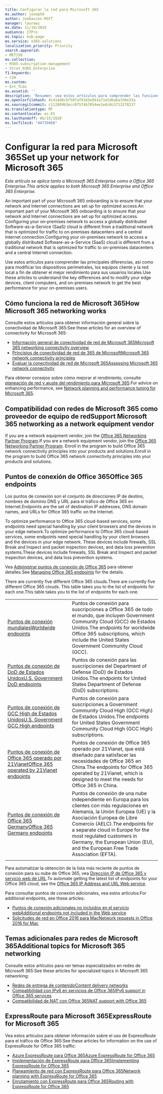 ```yaml
---
title: Configurar la red para Microsoft 365
ms.author: josephd
author: JoeDavies-MSFT
manager: laurawi
ms.date: 11/19/2019
audience: ITPro
ms.topic: hub-page
ms.service: o365-solutions
localization_priority: Priority
search.appverid:
- MET150
ms.collection:
- M365-subscription-management
- Strat_O365_Enterprise
f1.keywords:
- CSH
ms.custom:
- Ent_TLGs
ms.assetid: ''
description: 'Resumen: vea estos artículos para comprender las funciones de red para Microsoft 365.'
ms.openlocfilehash: 4c414d8cbf597af9165e991a71e5d6a6a330e33a
ms.sourcegitcommit: c112869b3ecc0f574b7054ee1edc8c57132f8237
ms.translationtype: MT
ms.contentlocale: es-ES
ms.lasthandoff: 06/15/2020
ms.locfileid: "44735668"
---
```

# <a name="set-up-your-network-for-microsoft-365"></a><span data-ttu-id="17ab7-103">Configurar la red para Microsoft 365</span><span class="sxs-lookup"><span data-stu-id="17ab7-103">Set up your network for Microsoft 365</span></span>

<span data-ttu-id="17ab7-104">*Este artículo se aplica tanto a Microsoft 365 Enterprise como a Office 365 Enterprise.*</span><span class="sxs-lookup"><span data-stu-id="17ab7-104">*This article applies to both Microsoft 365 Enterprise and Office 365 Enterprise.*</span></span>

<span data-ttu-id="17ab7-105">An important part of your Microsoft 365 onboarding is to ensure that your network and Internet connections are set up for optimized access.</span><span class="sxs-lookup"><span data-stu-id="17ab7-105">An important part of your Microsoft 365 onboarding is to ensure that your network and Internet connections are set up for optimized access.</span></span> <span data-ttu-id="17ab7-106">Configuring your on-premises network to access a globally distributed Software-as-a-Service (SaaS) cloud is different from a traditional network that is optimized for traffic to on-premises datacenters and a central Internet connection.</span><span class="sxs-lookup"><span data-stu-id="17ab7-106">Configuring your on-premises network to access a globally distributed Software-as-a-Service (SaaS) cloud is different from a traditional network that is optimized for traffic to on-premises datacenters and a central Internet connection.</span></span> 

<span data-ttu-id="17ab7-107">Use estos artículos para comprender las principales diferencias, así como para modificar los dispositivos perimetrales, los equipos cliente y la red local a fin de obtener el mejor rendimiento para sus usuarios locales.</span><span class="sxs-lookup"><span data-stu-id="17ab7-107">Use these articles to understand the key differences and to modify your edge devices, client computers, and on-premises network to get the best performance for your on-premises users.</span></span>

## <a name="how-microsoft-365-networking-works"></a><span data-ttu-id="17ab7-108">Cómo funciona la red de Microsoft 365</span><span class="sxs-lookup"><span data-stu-id="17ab7-108">How Microsoft 365 networking works</span></span>

<span data-ttu-id="17ab7-109">Consulte estos artículos para obtener información general sobre la conectividad de Microsoft 365:</span><span class="sxs-lookup"><span data-stu-id="17ab7-109">See these articles for an overview of connectivity for Microsoft 365:</span></span>

- [<span data-ttu-id="17ab7-110">Información general de conectividad de red de Microsoft 365</span><span class="sxs-lookup"><span data-stu-id="17ab7-110">Microsoft 365 networking connectivity overview</span></span>](office-365-networking-overview.md)
- [<span data-ttu-id="17ab7-111">Principios de conectividad de red de 365 de Microsoft</span><span class="sxs-lookup"><span data-stu-id="17ab7-111">Microsoft 365 network connectivity principles</span></span>](office-365-network-connectivity-principles.md)
- [<span data-ttu-id="17ab7-112">Evaluar la conectividad de red de Microsoft 365</span><span class="sxs-lookup"><span data-stu-id="17ab7-112">Assessing Microsoft 365 network connectivity</span></span>](assessing-network-connectivity.md)

<span data-ttu-id="17ab7-113">Para obtener consejos sobre cómo mejorar el rendimiento, consulte [planeación de red y ajuste del rendimiento para Microsoft 365](network-planning-and-performance.md).</span><span class="sxs-lookup"><span data-stu-id="17ab7-113">For advice on enhancing performance, see [Network planning and performance tuning for Microsoft 365](network-planning-and-performance.md).</span></span>

## <a name="support-microsoft-365-networking-as-a-network-equipment-vendor"></a><span data-ttu-id="17ab7-114">Compatibilidad con redes de Microsoft 365 como proveedor de equipo de red</span><span class="sxs-lookup"><span data-stu-id="17ab7-114">Support Microsoft 365 networking as a network equipment vendor</span></span>

<span data-ttu-id="17ab7-115">If you are a network equipment vendor, join the [Office 365 Networking Partner Program](office-365-networking-partner-program.md).</span><span class="sxs-lookup"><span data-stu-id="17ab7-115">If you are a network equipment vendor, join the [Office 365 Networking Partner Program](office-365-networking-partner-program.md).</span></span> <span data-ttu-id="17ab7-116">Enroll in the program to build Office 365 network connectivity principles into your products and solutions.</span><span class="sxs-lookup"><span data-stu-id="17ab7-116">Enroll in the program to build Office 365 network connectivity principles into your products and solutions.</span></span> 

## <a name="office-365-endpoints"></a><span data-ttu-id="17ab7-117">Puntos de conexión de Office 365</span><span class="sxs-lookup"><span data-stu-id="17ab7-117">Office 365 endpoints</span></span>

<span data-ttu-id="17ab7-118">Los puntos de conexión son el conjunto de direcciones IP de destino, nombres de dominio DNS y URL para el tráfico de Office 365 en Internet.</span><span class="sxs-lookup"><span data-stu-id="17ab7-118">Endpoints are the set of destination IP addresses, DNS domain names, and URLs for Office 365 traffic on the Internet.</span></span> 

<span data-ttu-id="17ab7-119">To optimize performance to Office 365 cloud-based services, some endpoints need special handling by your client browsers and the devices in your edge network.</span><span class="sxs-lookup"><span data-stu-id="17ab7-119">To optimize performance to Office 365 cloud-based services, some endpoints need special handling by your client browsers and the devices in your edge network.</span></span> <span data-ttu-id="17ab7-120">These devices include firewalls, SSL Break and Inspect and packet inspection devices, and data loss prevention systems.</span><span class="sxs-lookup"><span data-stu-id="17ab7-120">These devices include firewalls, SSL Break and Inspect and packet inspection devices, and data loss prevention systems.</span></span>

<span data-ttu-id="17ab7-121">Vea [Administrar puntos de conexión de Office 365](managing-office-365-endpoints.md) para obtener detalles.</span><span class="sxs-lookup"><span data-stu-id="17ab7-121">See [Managing Office 365 endpoints](managing-office-365-endpoints.md) for the details.</span></span>

<span data-ttu-id="17ab7-122">There are currently five different Office 365 clouds.</span><span class="sxs-lookup"><span data-stu-id="17ab7-122">There are currently five different Office 365 clouds.</span></span> <span data-ttu-id="17ab7-123">This table takes you to the list of endpoints for each one.</span><span class="sxs-lookup"><span data-stu-id="17ab7-123">This table takes you to the list of endpoints for each one.</span></span>

|||
|:-------|:-----|
| [<span data-ttu-id="17ab7-124">Puntos de conexión mundiales</span><span class="sxs-lookup"><span data-stu-id="17ab7-124">Worldwide endpoints</span></span>](urls-and-ip-address-ranges.md) | <span data-ttu-id="17ab7-125">Puntos de conexión para suscripciones a Office 365 de todo el mundo, que incluyen Government Community Cloud (GCC) de Estados Unidos.</span><span class="sxs-lookup"><span data-stu-id="17ab7-125">The endpoints for worldwide Office 365 subscriptions, which include the United States Government Community Cloud (GCC).</span></span> |
| [<span data-ttu-id="17ab7-126">Puntos de conexión de DoD de Estados Unidos</span><span class="sxs-lookup"><span data-stu-id="17ab7-126">U.S. Government DoD endpoints</span></span>](office-365-u-s-government-dod-endpoints.md) | <span data-ttu-id="17ab7-127">Puntos de conexión para las suscripciones del Department of Defense (DoD) de Estados Unidos.</span><span class="sxs-lookup"><span data-stu-id="17ab7-127">The endpoints for United States Department of Defense (DoD) subscriptions.</span></span> |
| [<span data-ttu-id="17ab7-128">Puntos de conexión de GCC High de Estados Unidos</span><span class="sxs-lookup"><span data-stu-id="17ab7-128">U.S. Government GCC High endpoints</span></span>](office-365-u-s-government-gcc-high-endpoints.md) | <span data-ttu-id="17ab7-129">Puntos de conexión para suscripciones a Government Community Cloud High (GCC High) de Estados Unidos.</span><span class="sxs-lookup"><span data-stu-id="17ab7-129">The endpoints for United States Government Community Cloud High (GCC High) subscriptions.</span></span> |
| [<span data-ttu-id="17ab7-130">Puntos de conexión de Office 365 operado por 21Vianet</span><span class="sxs-lookup"><span data-stu-id="17ab7-130">Office 365 operated by 21Vianet endpoints</span></span>](urls-and-ip-address-ranges-21vianet.md) | <span data-ttu-id="17ab7-131">Puntos de conexión de Office 365 operado por 21Vianet, que está diseñado para satisfacer las necesidades de Office 365 en China.</span><span class="sxs-lookup"><span data-stu-id="17ab7-131">The endpoints for Office 365 operated by 21Vianet, which is designed to meet the needs for Office 365 in China.</span></span> |
| [<span data-ttu-id="17ab7-132">Puntos de conexión de Office 365 Germany</span><span class="sxs-lookup"><span data-stu-id="17ab7-132">Office 365 Germany endpoints</span></span>](office-365-germany-endpoints.md) | <span data-ttu-id="17ab7-133">Puntos de conexión de una nube independiente en Europa para los clientes con más regulaciones en Alemania, la Unión Europea (UE) y la Asociación Europea de Libre Comercio (AELC).</span><span class="sxs-lookup"><span data-stu-id="17ab7-133">The endpoints for a separate cloud in Europe for the most regulated customers in Germany, the European Union (EU), and the European Free Trade Association (EFTA).</span></span> |
|||

<span data-ttu-id="17ab7-134">Para automatizar la obtención de la lista más reciente de puntos de conexión para su nube de Office 365, vea [Dirección IP de Office 365 y servicio web de URL](office-365-ip-web-service.md).</span><span class="sxs-lookup"><span data-stu-id="17ab7-134">To automate getting the latest list of endpoints for your Office 365 cloud, see the [Office 365 IP Address and URL Web service](office-365-ip-web-service.md).</span></span>

<span data-ttu-id="17ab7-135">Para consultar puntos de conexión adicionales, vea estos artículos:</span><span class="sxs-lookup"><span data-stu-id="17ab7-135">For additional endpoints, see these articles:</span></span>

- [<span data-ttu-id="17ab7-136">Puntos de conexión adicionales no incluidos en el servicio web</span><span class="sxs-lookup"><span data-stu-id="17ab7-136">Additional endpoints not included in the Web service</span></span>](additional-office365-ip-addresses-and-urls.md)
- [<span data-ttu-id="17ab7-137">Solicitudes de red en Office 2016 para Mac</span><span class="sxs-lookup"><span data-stu-id="17ab7-137">Network requests in Office 2016 for Mac</span></span>](network-requests-in-office-2016-for-mac.md)


## <a name="additional-topics-for-microsoft-365-networking"></a><span data-ttu-id="17ab7-138">Temas adicionales para redes de Microsoft 365</span><span class="sxs-lookup"><span data-stu-id="17ab7-138">Additional topics for Microsoft 365 networking</span></span>

<span data-ttu-id="17ab7-139">Consulte estos artículos para ver temas especializados en redes de Microsoft 365:</span><span class="sxs-lookup"><span data-stu-id="17ab7-139">See these articles for specialized topics in Microsoft 365 networking:</span></span>

- [<span data-ttu-id="17ab7-140">Redes de entrega de contenido</span><span class="sxs-lookup"><span data-stu-id="17ab7-140">Content delivery networks</span></span>](content-delivery-networks.md)
- [<span data-ttu-id="17ab7-141">Compatibilidad con IPv6 en servicios de Office 365</span><span class="sxs-lookup"><span data-stu-id="17ab7-141">IPv6 support in Office 365 services</span></span>](ipv6-support.md)
- [<span data-ttu-id="17ab7-142">Compatibilidad de NAT con Office 365</span><span class="sxs-lookup"><span data-stu-id="17ab7-142">NAT support with Office 365</span></span>](nat-support-with-office-365.md)

## <a name="expressroute-for-microsoft-365"></a><span data-ttu-id="17ab7-143">ExpressRoute para Microsoft 365</span><span class="sxs-lookup"><span data-stu-id="17ab7-143">ExpressRoute for Microsoft 365</span></span>

<span data-ttu-id="17ab7-144">Vea estos artículos para obtener información sobre el uso de ExpressRoute para el tráfico de Office 365:</span><span class="sxs-lookup"><span data-stu-id="17ab7-144">See these articles for information on the use of ExpressRoute for Office 365 traffic:</span></span>

- [<span data-ttu-id="17ab7-145">Azure ExpressRoute para Office 365</span><span class="sxs-lookup"><span data-stu-id="17ab7-145">Azure ExpressRoute for Office 365</span></span>](azure-expressroute.md)
- [<span data-ttu-id="17ab7-146">Implementación de ExpressRoute para Office 365</span><span class="sxs-lookup"><span data-stu-id="17ab7-146">Implementing ExpressRoute for Office 365</span></span>](implementing-expressroute.md)
- [<span data-ttu-id="17ab7-147">Planeamiento de red con ExpressRoute para Office 365</span><span class="sxs-lookup"><span data-stu-id="17ab7-147">Network planning with ExpressRoute for Office 365</span></span>](network-planning-with-expressroute.md)
- [<span data-ttu-id="17ab7-148">Enrutamiento con ExpressRoute para Office 365</span><span class="sxs-lookup"><span data-stu-id="17ab7-148">Routing with ExpressRoute for Office 365</span></span>](routing-with-expressroute.md)
